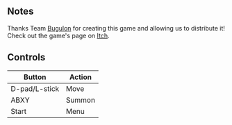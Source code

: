 ## Notes

Thanks Team [Bugulon](https://team-bugulon.itch.io/) for creating this game and allowing us to distribute it! Check out the game's page on [Itch](https://team-bugulon.itch.io/globeba).

## Controls

| Button | Action |
|--|--| 
|D-pad/L-stick|Move|
|ABXY|Summon|
|Start|Menu|


